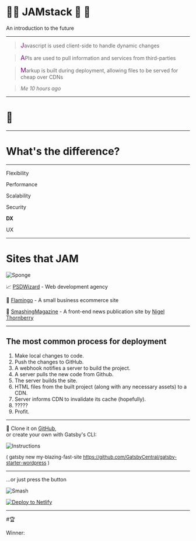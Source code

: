# 🐝🐝 JAMstack 🐝 🐝

An introduction to the future

---

> <span style="font-size:larger; color:purple;">J</span>avascript is used client-side to handle dynamic changes

> <span style="font-size:larger; color:purple;">A</span>PIs are used to pull information and services from third-parties

> <span style="font-size:larger; color:purple;">M</span>arkup is built during deployment, allowing files to be served for cheap over CDNs

> <cite>Me 10 hours ago</cite>

---

# 🤔

---

# **What's the difference?**

---

Flexibility

Performance

Scalability

Security

**DX**

UX

---

# Sites that JAM

![Sponge](//media.giphy.com/media/rdXF0gnAyUAfK/giphy.gif)

📈 [PSDWizard](//psdwizard.com/) - Web development agency

🛒 [Flamingo](//www.shopflamingo.com/products/shave-kit/) - A small business ecommerce site

📒 [SmashingMagazine](//www.smashingmagazine.com/) - A front-end news publication site by <span style="text-decoration: none;">[Nigel Thornberry](//i.kym-cdn.com/entries/icons/original/000/015/455/tumblr_static_nigel_thornberry.jpg)</span>

---

## The most common process for deployment

1. Make local changes to code.
2. Push the changes to GitHub.
3. A webhook notifies a server to build the project.
4. A server pulls the new code from Github.
5. The server builds the site.
6. HTML files from the built project (along with any necessary assets) to a CDN.
7. Server informs CDN to invalidate its cache (hopefully).
8. ?????
9. Profit.

---

👯 Clone it on [GitHub](//github.com/gatsbyjs/gatsby),  
or create your own with Gatsby's CLI:

![Instructions](//i.imgur.com/q6gRXvP.png)

<span style="font-size:small;">( gatsby new my-blazing-fast-site https://github.com/GatsbyCentral/gatsby-starter-wordpress )</span>

---

...or just press the button

![Smash](//media.giphy.com/media/3og0IAQG2BtR13joe4/giphy.gif)

[![Deploy to Netlify](https://www.netlify.com/img/deploy/button.svg)](https://app.netlify.com/start/deploy?repository=https://github.com/matthewhoth/Presentation)

---

#🏆

Winner:
